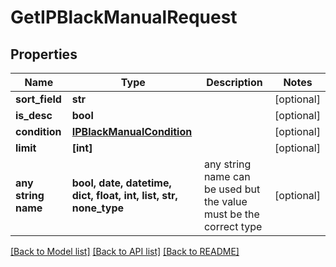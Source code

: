 # GetIPBlackManualRequest


## Properties
Name | Type | Description | Notes
------------ | ------------- | ------------- | -------------
**sort_field** | **str** |  | [optional] 
**is_desc** | **bool** |  | [optional] 
**condition** | [**IPBlackManualCondition**](IPBlackManualCondition.md) |  | [optional] 
**limit** | **[int]** |  | [optional] 
**any string name** | **bool, date, datetime, dict, float, int, list, str, none_type** | any string name can be used but the value must be the correct type | [optional]

[[Back to Model list]](../README.md#documentation-for-models) [[Back to API list]](../README.md#documentation-for-api-endpoints) [[Back to README]](../README.md)


